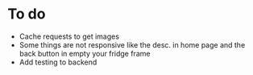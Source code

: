 # To do

- Cache requests to get images
- Some things are not responsive like the desc. in home page and the back button in empty your fridge frame
- Add testing to backend
